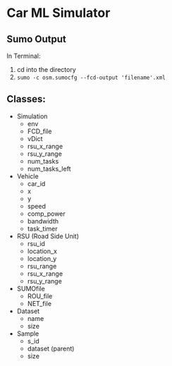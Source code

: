 # Car ML Simulator

## Sumo Output
In Terminal:  
1. cd into the directory
2. ```sumo -c osm.sumocfg --fcd-output 'filename'.xml```

## Classes:
- Simulation
  - env
  - FCD_file
  - vDict
  - rsu_x_range
  - rsu_y_range
  - num_tasks
  - num_tasks_left
- Vehicle
  - car_id
  - x
  - y
  - speed
  - comp_power
  - bandwidth
  - task_timer
- RSU (Road Side Unit)
  - rsu_id
  - location_x
  - location_y
  - rsu_range
  - rsu_x_range
  - rsu_y_range
- SUMOfile
  - ROU_file
  - NET_file
- Dataset
  - name
  - size
- Sample
  - s_id
  - dataset (parent)
  - size

